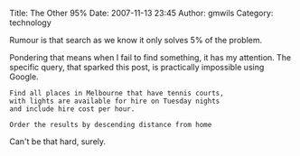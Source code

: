 Title: The Other 95%
Date: 2007-11-13 23:45
Author: gmwils
Category: technology

Rumour is that search as we know it only solves 5% of the problem.

Pondering that means when I fail to find something, it has my attention.
The specific query, that sparked this post, is practically impossible
using Google.

    Find all places in Melbourne that have tennis courts,
    with lights are available for hire on Tuesday nights
    and include hire cost per hour.

    Order the results by descending distance from home

Can't be that hard, surely.
